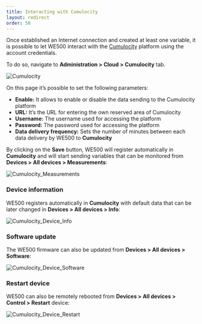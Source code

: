 ```yaml
---
title: Interacting with Cumulocity
layout: redirect
order: 50
---
```

Once established an Internet connection and created at least one variable, it is possible to let WE500 interact with the [Cumulocity](www.cumulocity.com) platform using the account credentials.

To do so, navigate to **Administration > Cloud > Cumulocity** tab.

![Cumulocity](/guides/images/devices/we500/cumulocity.png)

On this page it’s possible to set the following parameters:

* **Enable:** It allows to enable or disable the data sending to the Cumulocity platform
* **URL:** It’s the URL for entering the own reserved area of Cumulocity
* **Username:** The username used for accessing the platform
* **Password:** The password used for accessing the platform
* **Data delivery frequency:** Sets the number of minutes between each data delivery by WE500 to **Cumulocity**

By clicking on the **Save** button, WE500 will register automatically in **Cumulocity** and will start sending variables that can be monitored from **Devices > All devices > Measurements**:

![Cumulocity_Measurements](/guides/images/devices/we500/cumulocity_device_measurements.png)

### <a name="info"></a>Device information
WE500 registers automatically in **Cumulocity** with default data that can be later changed in **Devices > All devices > Info**:

![Cumulocity_Device_Info](/guides/images/devices/we500/cumulocity_device_info.png)

### <a name="update"></a>Software update
The WE500 firmware can also be updated from **Devices > All devices > Software**:

![Cumulocity_Device_Software](/guides/images/devices/we500/cumulocity_device_software.png)

### <a name="restart"></a>Restart device
WE500 can also be remotely rebooted from **Devices > All devices > Control > Restart** device:

![Cumulocity_Device_Restart](/guides/images/devices/we500/cumulocity_device_restart.png)